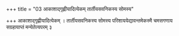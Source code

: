 +++
title = "03 आकाशाद्गृह्णीयादित्येकम् तार्तीयसवनिकस्य सोमस्य"

+++
आकाशाद्गृह्णीयादित्येकम् । तार्तीयसवनिकस्य सोमस्य परिशाययेद्यावन्तमेकस्मै चमसगणाय सग्रहायाप्तं मन्येतेत्यपरम् ३